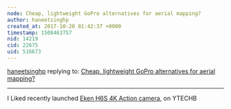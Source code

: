 ```yaml
---
node: Cheap, lightweight GoPro alternatives for aerial mapping?
author: haneetsinghp
created_at: 2017-10-20 01:42:37 +0000
timestamp: 1508463757
nid: 14219
cid: 22675
uid: 516673
---
```




[haneetsinghp](../profile/haneetsinghp) replying to: [Cheap, lightweight GoPro alternatives for aerial mapping?](../notes/warren/05-20-2017/cheap-lightweight-gopro-alternatives-for-aerial-mapping)

----
I Liked recently launched [Eken H6S 4K Action camera](http://www.ytechb.com/best-4k-action-camera-2017/), on YTECHB